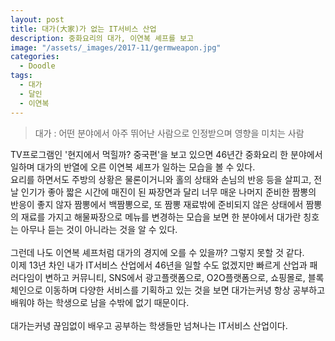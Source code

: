 ```yaml
---
layout: post
title: 대가(大家)가 없는 IT서비스 산업
description: 중화요리의 대가, 이연복 셰프를 보고
image: "/assets/_images/2017-11/germweapon.jpg"
categories:
  - Doodle
tags:
  - 대가
  - 달인
  - 이연복
---
```



>대가 : 어떤 분야에서 아주 뛰어난 사람으로 인정받으며 영향을 미치는 사람

TV프로그램인 '현지에서 먹힐까? 중국편'을 보고 있으면 46년간 중화요리 한 분야에서 일하며 대가의 반열에 오른 이연복 셰프가 일하는 모습을 볼 수 있다.<br/>
요리를 하면서도 주방의 상황은 물론이거니와 홀의 상태와 손님의 반응 등을 살피고, 전날 인기가 좋아 짧은 시간에 매진이 된 짜장면과 달리 너무 매운 나머지 준비한 짬뽕의 반응이 좋지 않자 짬뽕에서 백짬뽕으로, 또 짬뽕 재료밖에 준비되지 않은 상태에서 짬뽕의 재료를 가지고 해물짜장으로 메뉴를 변경하는 모습을 보면 한 분야에서 대가란 칭호는 아무나 듣는 것이 아니라는 것을 알 수 있다.<br/>
<br/>
그런데 나도 이연복 셰프처럼 대가의 경지에 오를 수 있을까? 그렇지 못할 것 같다.<br/>
이제 13년 차인 내가 IT서비스 산업에서 46년을 일할 수도 없겠지만 빠르게 산업과 패러다임이 변하고 커뮤니티, SNS에서 광고플랫폼으로, O2O플랫폼으로, 쇼핑몰로, 블록체인으로 이동하며 다양한 서비스를 기획하고 있는 것을 보면 대가는커녕 항상 공부하고 배워야 하는 학생으로 남을 수밖에 없기 때문이다.<br/>
<br/>
대가는커녕 끊임없이 배우고 공부하는 학생들만 넘쳐나는 IT서비스 산업이다.
<br/>
<br/>
